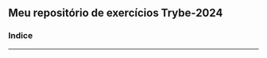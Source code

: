  ## Meu repositório de exercícios Trybe-2024 ##
 ### Indice ###
-------------------------------------------------------


 
